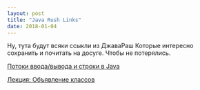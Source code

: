 ```yaml
---
layout: post
title: "Java Rush Links"
date: 2018-01-04
---
```



Ну, тута будут всяки ссыкли из ДжаваРаш
Которые интересно сохранить и почитать на досуге.
Чтобы не потерялись.

[Потоки ввода/вывода и строки в Java](http://info.javarush.ru/javarush_articles/2015/12/02/%D0%9F%D0%BE%D1%82%D0%BE%D0%BA%D0%B8-%D0%B2%D0%B2%D0%BE%D0%B4%D0%B0-%D0%B2%D1%8B%D0%B2%D0%BE%D0%B4%D0%B0-%D0%B8-%D1%81%D1%82%D1%80%D0%BE%D0%BA%D0%B8-%D0%B2-Java.html)

[Лекция: Объявление классов](http://old.intuit.ru/department/pl/javapl/6/)


